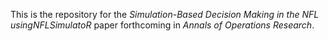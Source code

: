 This is the repository for the *Simulation-Based Decision Making in the NFL usingNFLSimulatoR* paper forthcoming in *Annals of Operations Research*.
